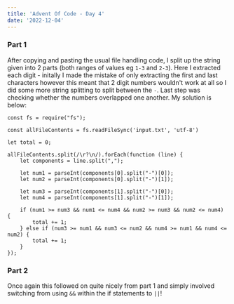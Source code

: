 ```yaml
---
title: 'Advent Of Code - Day 4'
date: '2022-12-04'
---
```


### Part 1
After copying and pasting the usual file handling code, I split up the string given into 2 parts (both ranges of values eg `1-3` and `2-3`). Here I extracted each digit - initally I made the mistake of only extracting the first and last characters however this meant that 2 digit numbers wouldn't work at all so I did some more string splitting to split between the `-`. Last step was checking whether the numbers overlapped one another. My solution is below:

```
const fs = require("fs");

const allFileContents = fs.readFileSync('input.txt', 'utf-8')

let total = 0;

allFileContents.split(/\r?\n/).forEach(function (line) {
    let components = line.split(",");

    let num1 = parseInt(components[0].split("-")[0]);
    let num2 = parseInt(components[0].split("-")[1]);

    let num3 = parseInt(components[1].split("-")[0]);
    let num4 = parseInt(components[1].split("-")[1]);

    if (num1 >= num3 && num1 <= num4 && num2 >= num3 && num2 <= num4) {
        total += 1;
    } else if (num3 >= num1 && num3 <= num2 && num4 >= num1 && num4 <= num2) {
        total += 1;
    }
});
```

### Part 2
Once again this followed on quite nicely from part 1 and simply involved switching from using `&&` within the if statements to `||`!